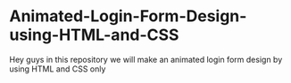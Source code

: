 # Animated-Login-Form-Design-using-HTML-and-CSS
Hey guys in this repository we will make an animated login form design by using HTML and CSS only
